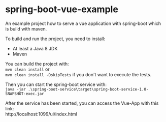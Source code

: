 # spring-boot-vue-example
An example project how to serve a vue application with spring-boot which is build with maven.

To build and run the project, you need to install:
* At least a Java 8 JDK
* Maven

You can build the project with:  
`mvn clean install` or  
`mvn clean install -DskipTests` if you don't want to execute the tests.

Then you can start the spring-boot service with:  
`java -jar .\spring-boot-service\target\spring-boot-service-1.0-SNAPSHOT-exec.jar`

After the service has been started, you can access the Vue-App with this link:  
http://localhost:1099/ui/index.html

